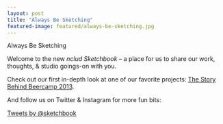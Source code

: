 ```yaml
---
layout: post
title: "Always Be Sketching"
featured-image: featured/always-be-sketching.jpg
---
```


Always Be Sketching

Welcome to the new *nclud Sketchbook* – a place for us to share our work, thoughts, & studio goings-on with you.

Check out our first in-depth look at one of our favorite projects: <a href='http://sketchbook.nclud.com/beercamp/'>The Story Behind Beercamp 2013</a>.

And follow us on Twitter & Instagram for more fun bits:

<a class="twitter-timeline" data-dnt="true" href="https://twitter.com/sketchbook" data-widget-id="407618485619937281">Tweets by @sketchbook</a>

